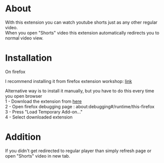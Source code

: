 # About
With this extension you can watch youtube shorts just as any other regular video. </br>
When you open "Shorts" video this extension automatically redirects you to normal video view.</br>

# Installation
On firefox</br>

I recommend installing it from firefox extension workshop: [link](https://addons.mozilla.org/en-US/firefox/addon/yt-shorts-to-video/?utm_source=addons.mozilla.org&utm_medium=referral&utm_content=search)</br>

Alternative way is to install it manually, but you have to do this every time you open browser</br>
1 - Download the extension from [here](https://github.com/Arhyved/YT-shorts-to-video-convert/releases/tag/1.0)</br>
2 - Open firefox debugging page : about:debugging#/runtime/this-firefox</br>
3 - Press "Load Temporary Add-on..."</br>
4 - Select downloaded extension</br>

# Addition
If you didn't get redirected to regular player than simply refresh page or open "Shorts" video in new tab.</br>
